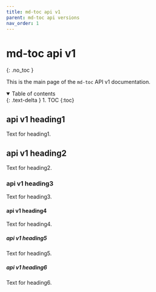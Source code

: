 ```yaml
---
title: md-toc api v1
parent: md-toc api versions
nav_order: 1
---
```


# md-toc api v1
{: .no_toc }

This is the main page of the `md-toc` API v1 documentation.

<details open markdown="block">
  <summary>
    Table of contents
  </summary>
  {: .text-delta }
1. TOC
{:toc}
</details>

## api v1 heading1

Text for heading1.

## api v1 heading2

Text for heading2.

### api v1 heading3

Text for heading3. 

#### api v1 heading4

Text for heading4.

##### api v1 heading5

Text for heading5.

##### api v1 heading6

Text for heading6.
